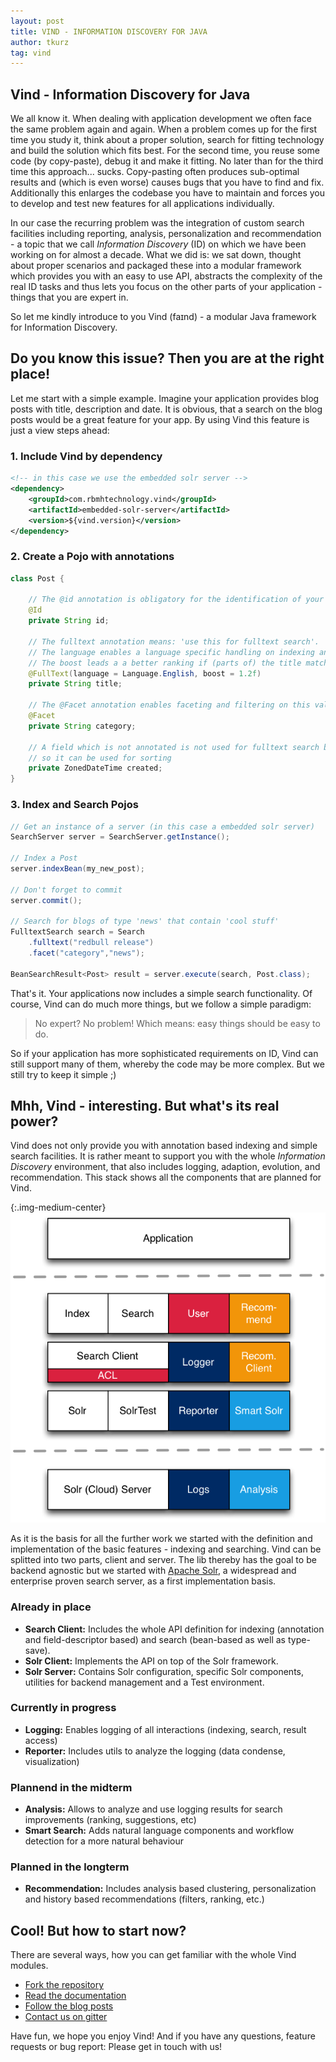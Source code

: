 ```yaml
---
layout: post
title: VIND - INFORMATION DISCOVERY FOR JAVA
author: tkurz
tag: vind
---
```


## Vind - Information Discovery for Java

We all know it. When dealing with application development we often face the same problem again and again.
When a problem comes up for the first time you study it, think about a proper solution, search for fitting technology
and build the solution which fits best. For the second time, you reuse some code (by copy-paste), debug it and make it
fitting. No later than for the third time this approach... sucks. Copy-pasting often produces sub-optimal results and
(which is even worse) causes bugs that you have to find and fix. Additionally this enlarges the codebase you have to
maintain and forces you to develop and test new features for all applications individually. 

In our case the recurring problem was the integration of custom search facilities including reporting, analysis,
personalization and recommendation - a topic that we call *Information Discovery* (ID) on which we have been working on for almost a decade.
What we did is: we sat down, thought about proper scenarios and packaged these into a modular framework which provides you with an easy to use API, abstracts the complexity of the real ID tasks and thus lets you focus on the other parts of your application - things that you are expert in.

So let me kindly introduce to you Vind (faɪnd) - a modular Java framework for Information Discovery.

## Do you know this issue? Then you are at the right place!

Let me start with a simple example. Imagine your application provides blog posts with title, description and date.
It is obvious, that a search on the blog posts would be a great feature for your app. By using Vind this feature is just
a view steps ahead:

### 1. Include Vind by dependency

```xml
<!-- in this case we use the embedded solr server -->
<dependency>
    <groupId>com.rbmhtechnology.vind</groupId>
    <artifactId>embedded-solr-server</artifactId>
    <version>${vind.version}</version>
</dependency>
```

### 2. Create a Pojo with annotations

```java
class Post {
    
    // The @id annotation is obligatory for the identification of your blog posts within Vind
    @Id
    private String id;
    
    // The fulltext annotation means: 'use this for fulltext search'.
    // The language enables a language specific handling on indexing an query time
    // The boost leads a a better ranking if (parts of) the title matches the query.
    @FullText(language = Language.English, boost = 1.2f)
    private String title;
    
    // The @Facet annotation enables faceting and filtering on this value
    @Facet
    private String category;
    
    // A field which is not annotated is not used for fulltext search but stored, 
    // so it can be used for sorting
    private ZonedDateTime created;
}
``` 

### 3. Index and Search Pojos
```java
// Get an instance of a server (in this case a embedded solr server)
SearchServer server = SearchServer.getInstance();

// Index a Post
server.indexBean(my_new_post);

// Don't forget to commit
server.commit();

// Search for blogs of type 'news' that contain 'cool stuff' 
FulltextSearch search = Search
    .fulltext("redbull release")
    .facet("category","news");

BeanSearchResult<Post> result = server.execute(search, Post.class);
```

That's it. Your applications now includes a simple search functionality.
Of course, Vind can do much more things, but we follow a simple paradigm:

> No expert? No problem! Which means: easy things should be easy to do.

So if your application has more sophisticated requirements on ID, Vind can still support
many of them, whereby the code may be more complex. But we still try to keep it simple ;)

## Mhh, Vind - interesting. But what's its real power?

Vind does not only provide you with annotation based indexing and simple search facilities.
It is rather meant to support you with the whole *Information Discovery* environment, that also includes logging,
adaption, evolution, and recommendation. This stack shows all the components that are planned
for Vind.

{:.img-medium-center}
![Vind Modules](../images/vind-modules.png)

As it is the basis for all the further work we started with the definition and implementation of the
basic features - indexing and searching. Vind can be splitted into two parts, client and server. The lib thereby
has the goal to be backend agnostic but we started with [Apache Solr](http://lucene.apache.org/solr/),
a widespread and enterprise proven search server, as a first implementation basis.

### Already in place

* **Search Client:** Includes the whole API definition for indexing (annotation and field-descriptor based) and search (bean-based as well as type-save).
* **Solr Client:** Implements the API on top of the Solr framework.
* **Solr Server:** Contains Solr configuration, specific Solr components, utilities for backend management and a Test environment.

### Currently in progress

* **Logging:** Enables logging of all interactions (indexing, search, result access)
* **Reporter:** Includes utils to analyze the logging (data condense, visualization)

### Plannend in the midterm

* **Analysis:** Allows to analyze and use logging results for search improvements (ranking, suggestions, etc)
* **Smart Search:** Adds natural language components and workflow detection for a more natural behaviour

### Planned in the longterm
* **Recommendation:** Includes analysis based clustering, personalization and history based recommendations (filters, ranking, etc.)

## Cool! But how to start now?

There are several ways, how you can get familiar with the whole Vind modules.

* [Fork the repository](https://github.com/RBMHTechnology/vind)
* [Read the documentation](https://rbmhtechnology.github.io/vind)
* [Follow the blog posts](http://rbmhtechnology.github.io/blog/tag/vind/)
* [Contact us on gitter](https://gitter.im/RBMHTechnology/vind)

Have fun, we hope you enjoy Vind! And if you have any questions, feature requests or bug report: Please get in touch with us!